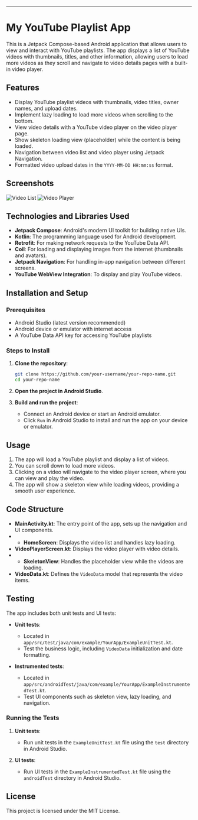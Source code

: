 ---

# My YouTube Playlist App

This is a Jetpack Compose-based Android application that allows users to view and interact with YouTube playlists. The app displays a list of YouTube videos with thumbnails, titles, and other information, allowing users to load more videos as they scroll and navigate to video details pages with a built-in video player.

## Features

- Display YouTube playlist videos with thumbnails, video titles, owner names, and upload dates.
- Implement lazy loading to load more videos when scrolling to the bottom.
- View video details with a YouTube video player on the video player page.
- Show skeleton loading view (placeholder) while the content is being loaded.
- Navigation between video list and video player using Jetpack Navigation.
- Formatted video upload dates in the `YYYY-MM-DD HH:mm:ss` format.

## Screenshots

<!-- Include screenshots of the app's key UI screens, such as the video list and video player screen. -->
![Video List](path_to_screenshot1)
![Video Player](path_to_screenshot2)

## Technologies and Libraries Used

- **Jetpack Compose**: Android's modern UI toolkit for building native UIs.
- **Kotlin**: The programming language used for Android development.
- **Retrofit**: For making network requests to the YouTube Data API.
- **Coil**: For loading and displaying images from the internet (thumbnails and avatars).
- **Jetpack Navigation**: For handling in-app navigation between different screens.
- **YouTube WebView Integration**: To display and play YouTube videos.

## Installation and Setup

### Prerequisites

- Android Studio (latest version recommended)
- Android device or emulator with internet access
- A YouTube Data API key for accessing YouTube playlists

### Steps to Install

1. **Clone the repository**:

   ```bash
   git clone https://github.com/your-username/your-repo-name.git
   cd your-repo-name
   ```

2. **Open the project in Android Studio**.

3. **Build and run the project**:
   - Connect an Android device or start an Android emulator.
   - Click `Run` in Android Studio to install and run the app on your device or emulator.

## Usage

1. The app will load a YouTube playlist and display a list of videos.
2. You can scroll down to load more videos.
3. Clicking on a video will navigate to the video player screen, where you can view and play the video.
4. The app will show a skeleton view while loading videos, providing a smooth user experience.

## Code Structure

- **MainActivity.kt**: The entry point of the app, sets up the navigation and UI components.
- - **HomeScreen**: Displays the video list and handles lazy loading.
- **VideoPlayerScreen.kt**: Displays the video player with video details.
- - **SkeletonView**: Handles the placeholder view while the videos are loading.
- **VideoData.kt**: Defines the `VideoData` model that represents the video items.


## Testing

The app includes both unit tests and UI tests:

- **Unit tests**:
  - Located in `app/src/test/java/com/example/YourApp/ExampleUnitTest.kt`.
  - Test the business logic, including `VideoData` initialization and date formatting.

- **Instrumented tests**:
  - Located in `app/src/androidTest/java/com/example/YourApp/ExampleInstrumentedTest.kt`.
  - Test UI components such as skeleton view, lazy loading, and navigation.

### Running the Tests

1. **Unit tests**:
   - Run unit tests in the `ExampleUnitTest.kt` file using the `test` directory in Android Studio.

2. **UI tests**:
   - Run UI tests in the `ExampleInstrumentedTest.kt` file using the `androidTest` directory in Android Studio.

## License

This project is licensed under the MIT License.

